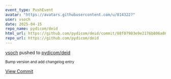 ```yaml
---
event_type: PushEvent
avatar: "https://avatars.githubusercontent.com/u/814322?"
user: vsoch
date: 2025-04-15
repo_name: pydicom/deid
html_url: https://github.com/pydicom/deid/commit/88f07983e9e2176b806a86b1e4d1ce2ce5e47f09
repo_url: https://github.com/pydicom/deid
---
```


<a href='https://github.com/vsoch' target='_blank'>vsoch</a> pushed to <a href='https://github.com/pydicom/deid' target='_blank'>pydicom/deid</a>

<small>Bump version and add changelog entry</small>

<a href='https://github.com/pydicom/deid/commit/88f07983e9e2176b806a86b1e4d1ce2ce5e47f09' target='_blank'>View Commit</a>